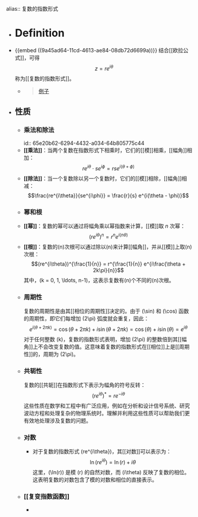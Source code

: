 alias:: 复数的指数形式

- # Definition
- {{embed ((9a45ad64-11cd-4613-ae84-08db72d6699a))}}
  结合[[欧拉公式]]，可得
  $$z=re^{i\theta}$$
  称为[[复数的指数形式]]。
	- >[例子](https://www.bilibili.com/video/BV1w54y1m7Wb?t=458.5&p=5)
- ## 性质
	- ### 乘法和除法
	  id:: 65e20b62-6294-4432-a034-64b805775c44
	- **[[乘法]]**：当两个复数在指数形式下相乘时，它们的[[模]]相乘，[[幅角]]相加：
	  $$re^{i\theta} \cdot se^{i\phi} = rs e^{i(\theta + \phi)}$$
	- **[[除法]]**：当一个复数除以另一个复数时，它们的[[模]]相除，[[幅角]]相减：
	  $$\frac{re^{i\theta}}{se^{i\phi}} = \frac{r}{s} e^{i(\theta - \phi)}$$
	- ### 幂和根
	- **[[幂]]**：复数的幂可以通过将幅角乘以幂指数来计算，[[模]]取 $n$ 次幂：
	  $$(re^{i\theta})^n = r^n e^{i(n\theta)}$$
	- **[[根]]**：复数的\(n\)次根可以通过除以\(n\)来计算[[幅角]]，并从[[模]]上取\(n\)次根：
	  $$(re^{i\theta})^{\frac{1}{n}} = r^{\frac{1}{n}} e^{i\frac{\theta + 2k\pi}{n}}$$
	  其中，\(k = 0, 1, \ldots, n-1\)，这表示复数有\(n\)个不同的\(n\)次根。
	- ### 周期性
	  复数的周期性是由其[[相位的周期性]]决定的。由于 \(\sin\) 和 \(\cos\) 函数的周期性，即它们每增加 \(2\pi\) 弧度就会重复，因此：
	  $$e^{i(\theta + 2\pi k)} = \cos(\theta + 2\pi k) + i\sin(\theta + 2\pi k) = \cos(\theta) + i\sin(\theta) = e^{i\theta}$$
	  对于任何整数 \(k\)，复数的指数形式表明，增加 \(2\pi\) 的整数倍到其[[幅角]]上不会改变复数的值。这意味着复数的指数形式在[[相位]]上是[[周期性]]的，周期为 \(2\pi\)。
	- ### 共轭性
	  复数的[[共轭]]在指数形式下表示为幅角的符号反转：
	  $$(re^{i\theta})^* = re^{-i\theta}$$
	  这些性质在数学和工程中有广泛应用，例如在分析和设计信号系统、研究波动方程和处理复杂的物理系统时。理解并利用这些性质可以帮助我们更有效地处理涉及复数的问题。
	- ### 对数
		- 对于复数的指数形式 \(re^{i\theta}\)，其[[对数]]可以表示为：
		  $$\ln(re^{i\theta}) = \ln(r) + i\theta$$
		  这里，\(\ln(r)\) 是模 \(r\) 的自然对数，而 \(i\theta\) 反映了复数的相位。这表明复数的对数包含了模的对数和相位的直接表示。
	- ### [[复变指数函数]]
		-